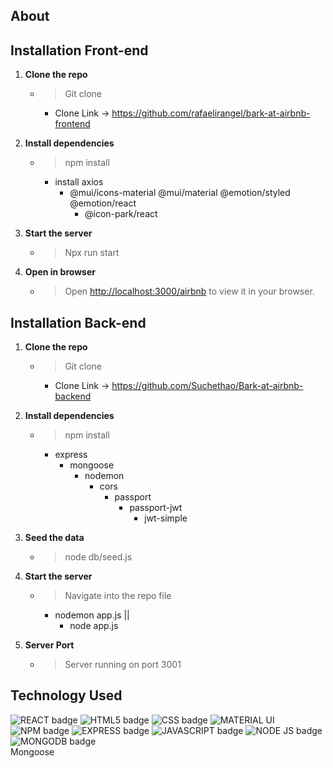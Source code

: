 ## About

## 

## Installation Front-end
1. **Clone the repo** 
    - > Git clone 
        - Clone Link -> https://github.com/rafaelirangel/bark-at-airbnb-frontend

2. **Install dependencies**
    - > npm install 
        - install axios
             - @mui/icons-material @mui/material @emotion/styled @emotion/react   
                - @icon-park/react 

4. **Start the server**
    - > Npx run start

5. **Open in browser**
    - > Open [http://localhost:3000/airbnb](http://localhost:3000/airbnb) to view it in your browser.



## Installation Back-end
1. **Clone the repo** 
    - > Git clone 
        - Clone Link -> https://github.com/Suchethao/Bark-at-airbnb-backend

2. **Install dependencies**
    - > npm install 
        - express 
            - mongoose 
                - nodemon 
                    - cors
                        - passport 
                            - passport-jwt
                                - jwt-simple

3. **Seed the data**
    - > node db/seed.js 

4. **Start the server**
    - > Navigate into the repo file
        -  nodemon app.js || 
            -  node app.js

5. **Server Port**       
    - > Server running on port 3001     


## Technology Used
![REACT badge](https://img.shields.io/badge/React-20232A?style=for-the-badge&logo=react&logoColor=61DAFB)
![HTML5 badge](https://img.shields.io/badge/HTML5-E34F26?style=for-the-badge&logo=html5&logoColor=white)
![CSS badge](https://img.shields.io/badge/CSS3-1572B6?style=for-the-badge&logo=css3&logoColor=white)
![MATERIAL UI](https://img.shields.io/badge/Material%20UI-007FFF?style=for-the-badge&logo=mui&logoColor=white)
![NPM badge](https://img.shields.io/badge/npm-CB3837?style=for-the-badge&logo=npm&logoColor=white)
![EXPRESS badge](https://img.shields.io/badge/Express.js-000000?style=for-the-badge&logo=express&logoColor=white)
![JAVASCRIPT badge](https://img.shields.io/badge/JavaScript-323330?style=for-the-badge&logo=javascript&logoColor=F7DF1E)
![NODE JS badge](	https://img.shields.io/badge/Node.js-339933?style=for-the-badge&logo=nodedotjs&logoColor=white)
![MONGODB badge](https://img.shields.io/badge/MongoDB-4EA94B?style=for-the-badge&logo=mongodb&logoColor=white)  
Mongoose

